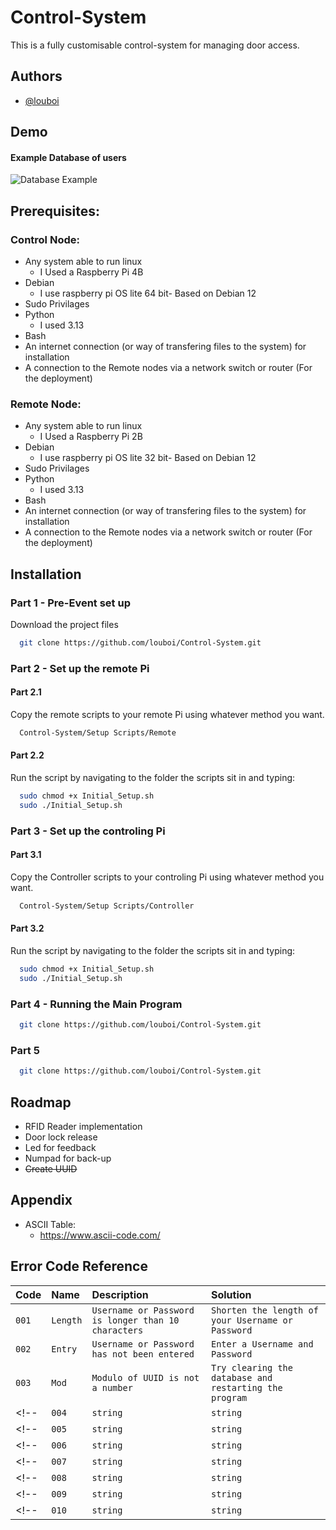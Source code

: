 # Control-System

This is a fully customisable control-system for managing door access.

## Authors

- [@louboi](https://github.com/louboi)

## Demo

#### Example Database of users
![Database Example](https://github.com/user-attachments/assets/7c3aa356-296d-4569-a39f-295808284abe)


## Prerequisites:

### Control Node:
- Any system able to run linux
    - I Used a Raspberry Pi 4B
- Debian
    - I use raspberry pi OS lite 64 bit- Based on Debian 12
- Sudo Privilages
- Python
    - I used 3.13
- Bash
- An internet connection (or way of transfering files to the system) for installation
- A connection to the Remote nodes via a network switch or router (For the deployment)

### Remote Node:
- Any system able to run linux
    - I Used a Raspberry Pi 2B
- Debian
    - I use raspberry pi OS lite 32 bit- Based on Debian 12
- Sudo Privilages
- Python
    - I used 3.13
- Bash
- An internet connection (or way of transfering files to the system) for installation
- A connection to the Remote nodes via a network switch or router (For the deployment)

## Installation
### Part 1 - Pre-Event set up
Download the project files
```bash
  git clone https://github.com/louboi/Control-System.git
```
### Part 2 - Set up the remote Pi
#### Part 2.1
Copy the remote scripts to your remote Pi using whatever method you want.
```bash
  Control-System/Setup Scripts/Remote
```
#### Part 2.2
Run the script by navigating to the folder the scripts sit in and typing:
```bash
  sudo chmod +x Initial_Setup.sh
  sudo ./Initial_Setup.sh
```
### Part 3 - Set up the controling Pi
#### Part 3.1
Copy the Controller scripts to your controling Pi using whatever method you want.
```bash
  Control-System/Setup Scripts/Controller
```
#### Part 3.2
Run the script by navigating to the folder the scripts sit in and typing:
```bash
  sudo chmod +x Initial_Setup.sh
  sudo ./Initial_Setup.sh
```
### Part 4 - Running the Main Program
```bash
  git clone https://github.com/louboi/Control-System.git
```
### Part 5
```bash
  git clone https://github.com/louboi/Control-System.git
```
  
## Roadmap

- RFID Reader implementation
- Door lock release
- Led for feedback
- Numpad for back-up
- ~~Create UUID~~

## Appendix

- ASCII Table:
    - https://www.ascii-code.com/

## Error Code Reference

| Code  | Name     | Description                                         | Solution                                                  |
| :---- | :------- | :-------------------------------------------------- | :-------------------------------------------------------- |
| `001` | `Length` | `Username or Password is longer than 10 characters` | `Shorten the length of your Username or Password`         |
| `002` | `Entry`  | `Username or Password has not been entered`         | `Enter a Username and Password`                           |
| `003` | `Mod`    | `Modulo of UUID is not a number`                    | `Try clearing the database and restarting the program`    |
<!-- | `004` | `string` | `string`                                            | `string`                                                  | -->
<!-- | `005` | `string` | `string`                                            | `string`                                                  | -->
<!-- | `006` | `string` | `string`                                            | `string`                                                  | -->
<!-- | `007` | `string` | `string`                                            | `string`                                                  | -->
<!-- | `008` | `string` | `string`                                            | `string`                                                  | -->
<!-- | `009` | `string` | `string`                                            | `string`                                                  | -->
<!-- | `010` | `string` | `string`                                            | `string`                                                  | -->
